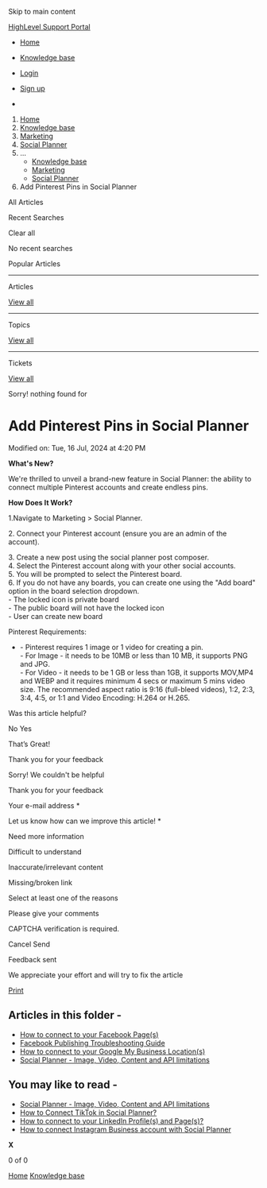 Skip to main content

[ HighLevel Support Portal ](https://help.gohighlevel.com)

  * [ Home ](/support/home)
  * [ Knowledge base ](/support/solutions)

  * [Login](/support/login)
  * [Sign up](/support/signup)
  * 

  1. [Home](/support/home)
  2. [Knowledge base](/support/solutions)
  3. [Marketing](/support/solutions/48000449565)
  4. [Social Planner](/support/solutions/folders/48000684282)
  5. ... 
     * [Knowledge base](/support/solutions)
     * [Marketing](/support/solutions/48000449565)
     * [Social Planner](/support/solutions/folders/48000684282)
  6. Add Pinterest Pins in Social Planner

All  Articles 

Recent Searches

Clear all

No recent searches

Popular Articles

* * *

Articles

[View all](/support/search/solutions)

* * *

Topics

[View all](/support/search/topics)

* * *

Tickets

[View all](/support/search/tickets)

Sorry! nothing found for   

# Add Pinterest Pins in Social Planner

Modified on: Tue, 16 Jul, 2024 at 4:20 PM

**What's New?**  
  
We're thrilled to unveil a brand-new feature in Social Planner: the ability to connect multiple Pinterest accounts and create endless pins.

**How Does It Work?**

1.Navigate to Marketing > Social Planner.  

2\. Connect your Pinterest account (ensure you are an admin of the account).

3\.   Create a new post using the social planner post composer.  
4\. Select the Pinterest account along with your other social accounts.  
5\. You will be prompted to select the Pinterest board.  
6\. If you do not have any boards, you can create one using the "Add board" option in the board selection dropdown.  
\- The locked icon is private board  
\- The public board will not have the locked icon  
\- User can create new board  

Pinterest Requirements:

  * \- Pinterest requires 1 image or 1 video for creating a pin.  
\- For Image - it needs to be 10MB or less than 10 MB, it supports PNG and JPG.  
\- For Video - it needs to be 1 GB or less than 1GB, it supports MOV,MP4 and WEBP and it requires minimum 4 secs or maximum 5 mins video size. The recommended aspect ratio is 9:16 (full-bleed videos), 1:2, 2:3, 3:4, 4:5, or 1:1 and Video Encoding: H.264 or H.265. 

Was this article helpful?

No  Yes 

That’s Great!

Thank you for your feedback

Sorry! We couldn't be helpful

Thank you for your feedback

Your e-mail address *

Let us know how can we improve this article! *

Need more information 

Difficult to understand 

Inaccurate/irrelevant content 

Missing/broken link 

Select at least one of the reasons 

Please give your comments 

CAPTCHA verification is required. 

Cancel  Send 

Feedback sent

We appreciate your effort and will try to fix the article

[Print](javascript:print\(\))

## Articles in this folder -

  * [How to connect to your Facebook Page(s)](/support/solutions/articles/48001210327-how-to-connect-to-your-facebook-page-s-)
  * [Facebook Publishing Troubleshooting Guide](/support/solutions/articles/48001210328-facebook-publishing-troubleshooting-guide)
  * [How to connect to your Google My Business Location(s)](/support/solutions/articles/48001210325-how-to-connect-to-your-google-my-business-location-s-)
  * [Social Planner - Image, Video, Content and API limitations](/support/solutions/articles/48001210585-social-planner-image-video-content-and-api-limitations)

## You may like to read -

  * [Social Planner - Image, Video, Content and API limitations](/support/solutions/articles/48001210585-social-planner-image-video-content-and-api-limitations)
  * [How to Connect TikTok in Social Planner?](/support/solutions/articles/48001227317-how-to-connect-tiktok-in-social-planner-)
  * [How to connect to your LinkedIn Profile(s) and Page(s)?](/support/solutions/articles/48001215736-how-to-connect-to-your-linkedin-profile-s-and-page-s-)
  * [How to connect Instagram Business account with Social Planner](/support/solutions/articles/48001213062-how-to-connect-instagram-business-account-with-social-planner)

**X**

0 of 0 []()

[Home](/support/home) [Knowledge base](/support/solutions)

